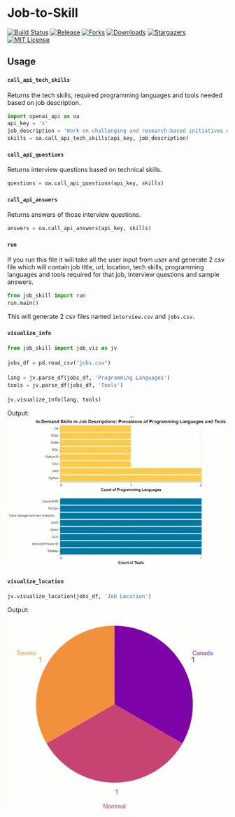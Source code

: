 # Job-to-Skill

[![Build Status][build-shield]][build-url]
[![Release][release-shield]][release-url]
[![Forks][forks-shield]][forks-url]
[![Downloads][downloads-shield]][downloads-url]
[![Stargazers][stars-shield]][stars-url]
[![MIT License][license-shield]][license-url]


<!-- MARKDOWN LINKS & IMAGES -->
[build-shield]: https://github.com/sahaavi/Job-to-Skill/actions/workflows/build.yml/badge.svg
[release-shield]: https://img.shields.io/github/v/release/sahaavi/Job-to-Skill.svg?style=flat-square
[release-url]: https://github.com/sahaavi/Job-to-Skill/releases
[forks-shield]: https://img.shields.io/github/forks/sahaavi/Job-to-Skill.svg?style=flat-square
[forks-url]: https://github.com/sahaavi/Job-to-Skill/network/members
[downloads-shield]: https://img.shields.io/github/downloads/sahaavi/Job-to-Skill/total.svg?style=flat-square
[downloads-url]: https://github.com/sahaavi/Job-to-Skill
[stars-shield]: https://img.shields.io/github/stars/sahaavi/Job-to-Skill.svg?style=flat-square
[stars-url]: https://github.com/sahaavi/Job-to-Skill/stargazers
[license-shield]: https://img.shields.io/github/license/sahaavi/Job-to-Skill.svg?style=flat-square
[license-url]: https://github.com/sahaavi/Job-to-Skill/blob/master/LICENSE
[build-url]: https://github.com/sahaavi/Job-to-Skill/actions/workflows/build.yml


## Usage
#### `call_api_tech_skills`   
Returns the tech skills, required programming languages and tools needed based on job description. 

```python
import openai_api as oa
api_key = 'x'
job_description = 'Work on challenging and research-based initiatives using advanced machine learning......'
skills = oa.call_api_tech_skills(api_key, job_description)
```

#### `call_api_questions`
Returns interview questions based on technical skills.

```python
questions = oa.call_api_questions(api_key, skills)
```

#### `call_api_answers`
Returns answers of those interview questions.
```python
answers = oa.call_api_answers(api_key, skills)
```
#### `run`
If you run this file it will take all the user input from user and generate 2 csv file which will contain job title, url, location, tech skills, programming languages and tools required for that job, interview questions and sample answers.
```python
from job_skill import run
run.main()
```
This will generate 2 csv files named `interview.csv` and `jobs.csv`.

#### `visualize_info`
```python
from job_skill import job_viz as jv

jobs_df = pd.read_csv("jobs.csv")

lang = jv.parse_df(jobs_df, 'Programming Languages')
tools = jv.parse_df(jobs_df, 'Tools')

jv.visualize_info(lang, tools)
```
Output:  
![visualization](visualization.jpg)

#### `visualize_location`
```python
jv.visualize_location(jobs_df, 'Job Location')
```
Output:  
![location](location.jpg)